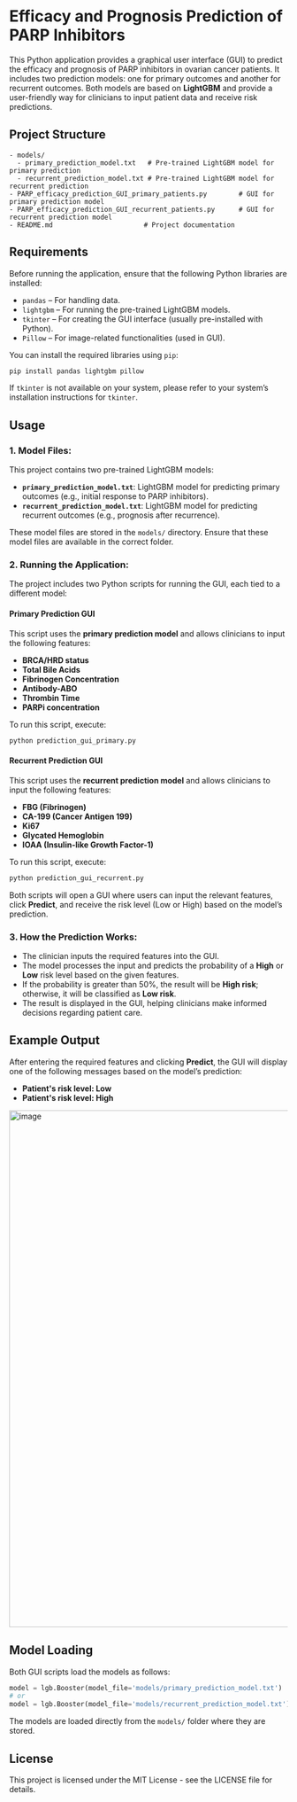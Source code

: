 

# Efficacy and Prognosis Prediction of PARP Inhibitors

This Python application provides a graphical user interface (GUI) to predict the efficacy and prognosis of PARP inhibitors in ovarian cancer patients. It includes two prediction models: one for primary outcomes and another for recurrent outcomes. Both models are based on **LightGBM** and provide a user-friendly way for clinicians to input patient data and receive risk predictions.

## Project Structure

```
- models/
  - primary_prediction_model.txt   # Pre-trained LightGBM model for primary prediction
  - recurrent_prediction_model.txt # Pre-trained LightGBM model for recurrent prediction
- PARP_efficacy_prediction_GUI_primary_patients.py        # GUI for primary prediction model
- PARP_efficacy_prediction_GUI_recurrent_patients.py      # GUI for recurrent prediction model
- README.md                       # Project documentation
```

## Requirements

Before running the application, ensure that the following Python libraries are installed:

- `pandas` – For handling data.
- `lightgbm` – For running the pre-trained LightGBM models.
- `tkinter` – For creating the GUI interface (usually pre-installed with Python).
- `Pillow` – For image-related functionalities (used in GUI).

You can install the required libraries using `pip`:

```bash
pip install pandas lightgbm pillow
```

If `tkinter` is not available on your system, please refer to your system’s installation instructions for `tkinter`.

## Usage

### 1. **Model Files**:

This project contains two pre-trained LightGBM models:

- **`primary_prediction_model.txt`**: LightGBM model for predicting primary outcomes (e.g., initial response to PARP inhibitors).
- **`recurrent_prediction_model.txt`**: LightGBM model for predicting recurrent outcomes (e.g., prognosis after recurrence).

These model files are stored in the `models/` directory. Ensure that these model files are available in the correct folder.

### 2. **Running the Application**:

The project includes two Python scripts for running the GUI, each tied to a different model:

#### Primary Prediction GUI

This script uses the **primary prediction model** and allows clinicians to input the following features:

- **BRCA/HRD status**
- **Total Bile Acids**
- **Fibrinogen Concentration**
- **Antibody-ABO**
- **Thrombin Time**
- **PARPi concentration**

To run this script, execute:

```bash
python prediction_gui_primary.py
```

#### Recurrent Prediction GUI

This script uses the **recurrent prediction model** and allows clinicians to input the following features:

- **FBG (Fibrinogen)**
- **CA-199 (Cancer Antigen 199)**
- **Ki67**
- **Glycated Hemoglobin**
- **IOAA (Insulin-like Growth Factor-1)**

To run this script, execute:

```bash
python prediction_gui_recurrent.py
```

Both scripts will open a GUI where users can input the relevant features, click **Predict**, and receive the risk level (Low or High) based on the model’s prediction.

### 3. **How the Prediction Works**:

- The clinician inputs the required features into the GUI.
- The model processes the input and predicts the probability of a **High** or **Low** risk level based on the given features.
- If the probability is greater than 50%, the result will be **High risk**; otherwise, it will be classified as **Low risk**.
- The result is displayed in the GUI, helping clinicians make informed decisions regarding patient care.

## Example Output

After entering the required features and clicking **Predict**, the GUI will display one of the following messages based on the model’s prediction:

- **Patient's risk level: Low**
- **Patient's risk level: High**

<img width="933" alt="image" src="https://github.com/user-attachments/assets/1801589b-0cd8-4571-9b75-7fd28147a6fd" />


## Model Loading

Both GUI scripts load the models as follows:

```python
model = lgb.Booster(model_file='models/primary_prediction_model.txt')  # For primary prediction
# or
model = lgb.Booster(model_file='models/recurrent_prediction_model.txt')  # For recurrent prediction
```

The models are loaded directly from the `models/` folder where they are stored.

## License

This project is licensed under the MIT License - see the LICENSE file for details.
